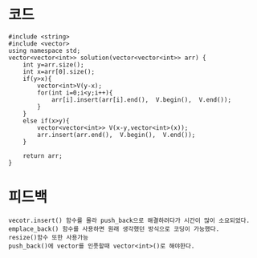 # 코드

    #include <string>
    #include <vector>
    using namespace std;
    vector<vector<int>> solution(vector<vector<int>> arr) {    
        int y=arr.size();
        int x=arr[0].size();
        if(y>x){
            vector<int>V(y-x);
            for(int i=0;i<y;i++){
                arr[i].insert(arr[i].end(),  V.begin(),  V.end());
            }        
        }
        else if(x>y){
            vector<vector<int>> V(x-y,vector<int>(x));
            arr.insert(arr.end(),  V.begin(),  V.end());
        }
        
        return arr;
    }

# 피드백

    vecotr.insert() 함수를 몰라 push_back으로 해결하려다가 시간이 많이 소요되었다.
    emplace_back() 함수를 사용하면 원래 생각했던 방식으로 코딩이 가능했다.
    resize()함수 또한 사용가능
    push_back()에 vector를 인풋할때 vector<int>()로 해야한다.

